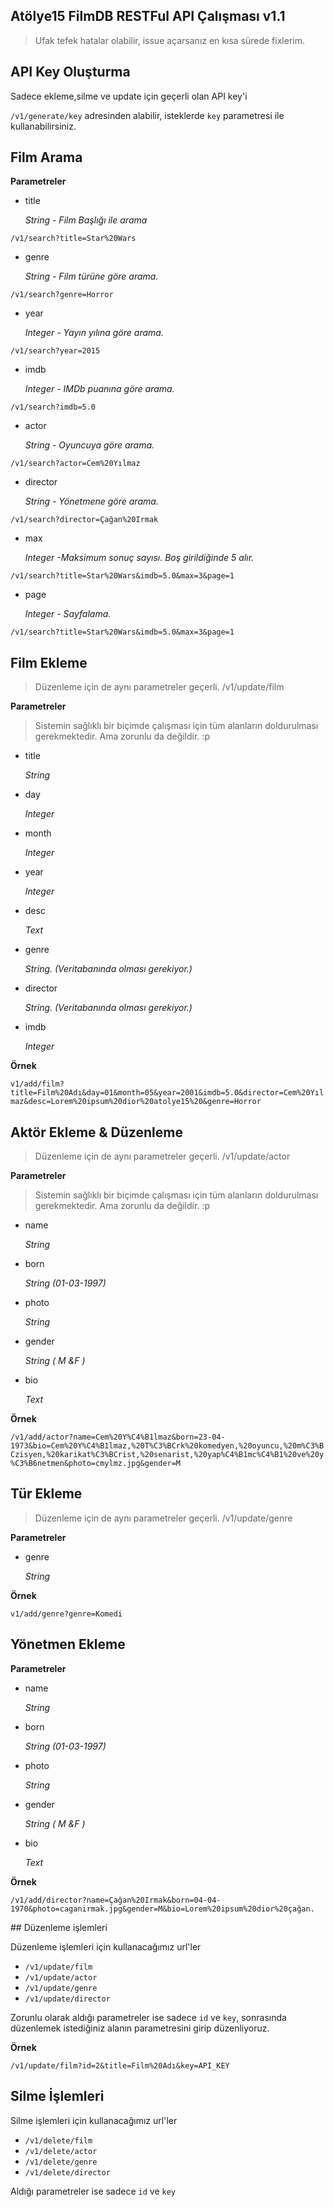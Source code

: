 ## Atölye15 FilmDB RESTFul API Çalışması v1.1 ##

> Ufak tefek hatalar olabilir, issue açarsanız en kısa sürede fixlerim. 

## API Key Oluşturma

Sadece ekleme,silme ve update için geçerli olan API key'i

`/v1/generate/key` adresinden alabilir, isteklerde `key` parametresi ile kullanabilirsiniz.


## Film Arama


**Parametreler**

 - title
 
	*String - Film Başlığı ile arama*

`/v1/search?title=Star%20Wars`

 - genre
 
	*String - Film türüne göre arama.*

`/v1/search?genre=Horror`

 - year
 
	*Integer - Yayın yılına göre arama.*

`/v1/search?year=2015`

 - imdb
 
	*Integer - IMDb puanına göre arama.*

`/v1/search?imdb=5.0`

 - actor
 
	*String - Oyuncuya göre arama.*

`/v1/search?actor=Cem%20Yılmaz`

 - director
 
	*String - Yönetmene göre arama.*

`/v1/search?director=Çağan%20Irmak`

 - max
 
	*Integer -Maksimum sonuç sayısı. Boş girildiğinde 5 alır.*

`/v1/search?title=Star%20Wars&imdb=5.0&max=3&page=1`

 - page
 
	*Integer - Sayfalama.*

`/v1/search?title=Star%20Wars&imdb=5.0&max=3&page=1`


## Film Ekleme
 
> Düzenleme için de aynı parametreler geçerli.
> /v1/update/film

**Parametreler**

> Sistemin sağlıklı bir biçimde çalışması için tüm alanların doldurulması gerekmektedir. Ama zorunlu da değildir. :p

 - title

	*String*
 
 - day
 
	*Integer*

 - month
 
	*Integer*

 - year
 
	*Integer*

 - desc
 
	*Text*

 - genre
 
	*String. (Veritabanında olması gerekiyor.)*

 - director
 
	*String. (Veritabanında olması gerekiyor.)*

 - imdb
 
	*Integer*

**Örnek**

`v1/add/film?title=Film%20Adı&day=01&month=05&year=2001&imdb=5.0&director=Cem%20Yılmaz&desc=Lorem%20ipsum%20dior%20atolye15%20&genre=Horror`

## Aktör Ekleme & Düzenleme

> Düzenleme için de aynı parametreler geçerli.
> /v1/update/actor

**Parametreler**

> Sistemin sağlıklı bir biçimde çalışması için tüm alanların doldurulması gerekmektedir. Ama zorunlu da değildir. :p

 - name
 
	*String*

 - born

	*String (01-03-1997)*
 
 - photo
 
	*String*

 - gender
 
	*String ( M &F )*

 - bio 
 
	*Text*
 
 **Örnek**

`/v1/add/actor?name=Cem%20Y%C4%B1lmaz&born=23-04-1973&bio=Cem%20Y%C4%B1lmaz,%20T%C3%BCrk%20komedyen,%20oyuncu,%20m%C3%BCzisyen,%20karikat%C3%BCrist,%20senarist,%20yap%C4%B1mc%C4%B1%20ve%20y%C3%B6netmen&photo=cmylmz.jpg&gender=M`

## Tür Ekleme 

> Düzenleme için de aynı parametreler geçerli.
> /v1/update/genre


**Parametreler**

 - genre
 
	*String*

**Örnek**

`v1/add/genre?genre=Komedi`

## Yönetmen Ekleme 



**Parametreler**

 - name
 
	*String*

 - born

	*String (01-03-1997)*
 
 - photo
 
	*String*

 - gender
 
	*String ( M &F )*

 - bio 
 
	*Text*
 
**Örnek**

`/v1/add/director?name=Çağan%20Irmak&born=04-04-1970&photo=caganirmak.jpg&gender=M&bio=Lorem%20ipsum%20dior%20çağan.`

## Düzenleme işlemleri

Düzenleme işlemleri için kullanacağımız url'ler

- `/v1/update/film`
- `/v1/update/actor`
- `/v1/update/genre`
- `/v1/update/director`

Zorunlu olarak aldığı parametreler ise sadece  `id` ve `key`, sonrasında düzenlemek istediğiniz alanın parametresini girip düzenliyoruz. 

**Örnek**

`/v1/update/film?id=2&title=Film%20Adı&key=API_KEY`

## Silme İşlemleri

Silme işlemleri için kullanacağımız url'ler

- `/v1/delete/film`
- `/v1/delete/actor`
- `/v1/delete/genre`
- `/v1/delete/director`

Aldığı parametreler ise sadece  `id` ve `key`


